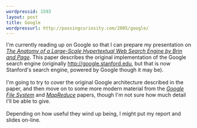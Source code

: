 ```yaml
---
wordpressid: 1593
layout: post
title: Google
wordpressurl: http://passingcuriosity.com/2005/google/
---
```

I'm currently reading up on Google so that I can prepare my presentation on <a href="http://scholar.google.com/scholar?hl=en&lr=&safe=off&cluster=726238533241861127" style="font-style: italic;">The Anatomy of a Large-Scale Hypertextual Web Search Engine by Brin and Page</a>. This paper describes the original implementation of the Google search engine (originally <a href="http://google.stanford.edu">http://google.stanford.edu</a>, but that is now Stanford's search engine, powered by Google though it may be).<br /><br />I'm going to try to cover the original Google architecture described in the paper, and then move on to some more modern material from the <a href="http://scholar.google.com/scholar?hl=en&lr=&safe=off&cluster=12528813212514513702" style="font-style: italic">Google File System</a> and <a href="http://scholar.google.com/scholar?hl=en&lr=&safe=off&cluster=13171193432274178825" style="font-style: italic">MapReduce</a> papers, though I'm not sure how much detail I'll be able to give.<br /><br />Depending on how useful they wind up being, I might put my report and slides on-line.
